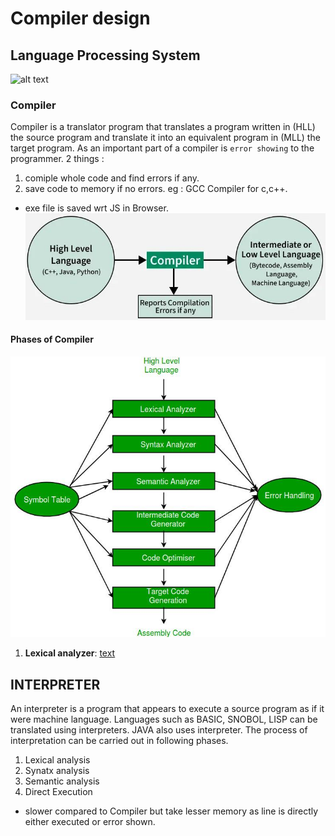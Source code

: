# Compiler design

##  Language Processing System

![alt text](<Screenshot 2025-02-27 at 5.26.01 PM copy.png>)

### Compiler 
Compiler is a translator program that translates a program written in (HLL) the source program and
translate it into an equivalent program in (MLL) the target program. As an important part of a
compiler is `error showing` to the programmer.
2 things :
1. comiple whole code and find errors if any.
2. save code to memory if no errors.
eg : GCC Compiler for c,c++. 
- exe file is saved wrt JS in Browser.
![alt text](image.png)

#### Phases of Compiler 
![alt text](image-1.png)


1. **Lexical analyzer**: 
[text](lex.md)



## INTERPRETER
An interpreter is a program that appears to execute a source program as if it were machine language.
Languages such as BASIC, SNOBOL, LISP can be translated using interpreters. JAVA also uses
interpreter. The process of interpretation can be carried out in following phases.
1. Lexical analysis
2. Synatx analysis
3. Semantic analysis
4. Direct Execution 

- slower compared to Compiler but take lesser memory as line is directly either executed or error shown.

